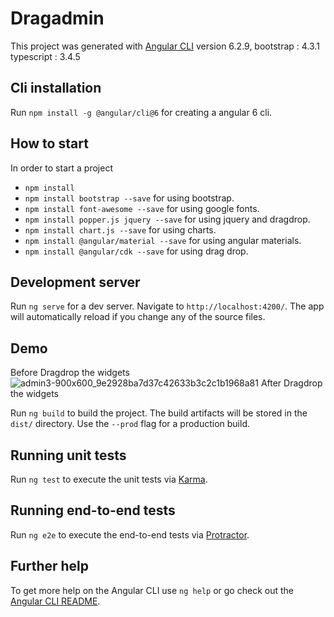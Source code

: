 # Dragadmin

This project was generated with [Angular CLI](https://github.com/angular/angular-cli) version 6.2.9,
bootstrap : 4.3.1
typescript : 3.4.5

## Cli installation

Run `npm install -g @angular/cli@6` for creating a angular 6 cli.

## How to start 

In order to start a project
* `npm install`
* `npm install bootstrap --save` for using bootstrap.
* `npm install font-awesome --save` for using google fonts.
* `npm install popper.js jquery --save` for using jquery and dragdrop.
* `npm install chart.js --save` for using charts.
* `npm install @angular/material --save` for using angular materials.
* `npm install @angular/cdk --save` for using drag drop.

## Development server
Run `ng serve` for a dev server. Navigate to `http://localhost:4200/`. The app will automatically reload if you change any of the source files.

## Demo
Before Dragdrop the widgets 
![admin3-900x600_9e2928ba7d37c42633b3c2c1b1968a81](https://user-images.githubusercontent.com/51225963/61626065-c77f5600-ac6b-11e9-9b01-e14c35d57790.png)
After Dragdrop the widgets

Run `ng build` to build the project. The build artifacts will be stored in the `dist/` directory. Use the `--prod` flag for a production build.

## Running unit tests

Run `ng test` to execute the unit tests via [Karma](https://karma-runner.github.io).

## Running end-to-end tests

Run `ng e2e` to execute the end-to-end tests via [Protractor](http://www.protractortest.org/).

## Further help

To get more help on the Angular CLI use `ng help` or go check out the [Angular CLI README](https://github.com/angular/angular-cli/blob/master/README.md).
